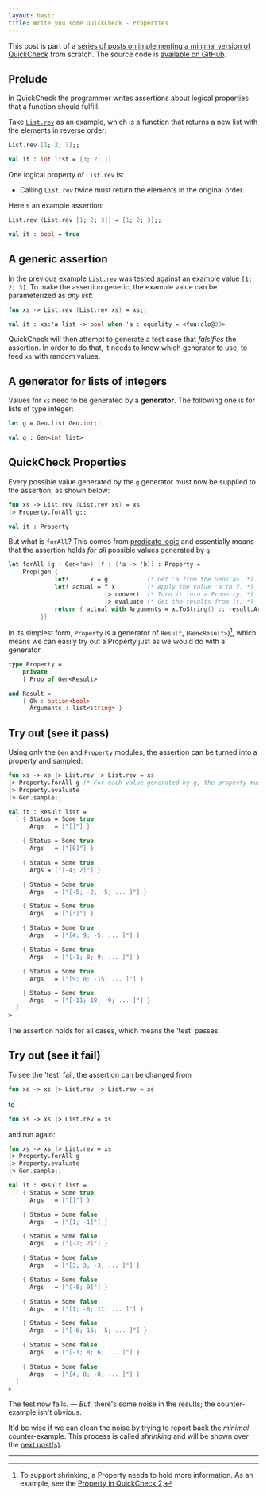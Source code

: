 ```yaml
---
layout: basic
title: Write you some QuickCheck - Properties
---
```


This post is part of a [series of posts on implementing a minimal version of QuickCheck](/2016/02/08/write-you-some-quickcheck/) from scratch. The source code is [available on GitHub](https://gist.github.com/moodmosaic/65c576732722b3b7a200).

## Prelude

In QuickCheck the programmer writes assertions about logical properties that a function should fulfill.

Take [`List.rev`](https://msdn.microsoft.com/visualfsharpdocs/conceptual/list.rev%5b%27t%5d-function-%5bfsharp%5d) as an example, which is a function that returns a new list with the elements in reverse order:

```fsharp
List.rev [1; 2; 3];;

val it : int list = [3; 2; 1]
```


One logical property of `List.rev` is:

* Calling `List.rev` twice must return the elements in the original order.

Here's an example assertion:

```fsharp
List.rev (List.rev [1; 2; 3]) = [1; 2; 3];;

val it : bool = true
```

## A generic assertion

In the previous example `List.rev` was tested against an example value `[1; 2; 3]`. To make the assertion generic, the example value can be parameterized as *any list*:

```fsharp
fun xs -> List.rev (List.rev xs) = xs;;

val it : xs:'a list -> bool when 'a : equality = <fun:clo@33>
```

QuickCheck will then attempt to generate a test case that *falsifies* the assertion. In order to do that, it needs to know which generator to use, to feed `xs` with random values.

## A generator for lists of integers

Values for `xs` need to be generated by a **generator**. The following one is for lists of type integer:

```fsharp
let g = Gen.list Gen.int;;

val g : Gen<int list>
```

## QuickCheck Properties

 Every possible value generated by the `g` generator must now be supplied to the assertion, as shown below:

```fsharp
fun xs -> List.rev (List.rev xs) = xs
|> Property.forAll g;;

val it : Property
```

But what is `forAll`? This comes from [predicate logic](https://en.wikipedia.org/wiki/Universal_quantification) and essentially means that the assertion holds *for all* possible values generated by `g`:

```fsharp
let forAll (g : Gen<'a>) (f : ('a -> 'b)) : Property =
    Prop(gen {
             let!      x = g           (* Get 'a from the Gen<'a>. *)
             let! actual = f x         (* Apply the value 'a to f. *)
                           |> convert  (* Turn it into a Property. *)
                           |> evaluate (* Get the results from it. *)
             return { actual with Arguments = x.ToString() :: result.Arguments }
         })
```

In its simplest form, `Property` is a generator of `Result`, (`Gen<Result>`)[^1], which means we can easily try out a Property just as we would do with a generator.

```fsharp
type Property =
    private
    | Prop of Gen<Result>

and Result =
    { Ok : option<bool>
      Arguments : list<string> }
```

## Try out (see it pass)

Using only the `Gen` and `Property` modules, the assertion can be turned into a property and sampled:

```fsharp
fun xs -> xs |> List.rev |> List.rev = xs
|> Property.forAll g (* For each value generated by g, the property must hold. *)
|> Property.evaluate
|> Gen.sample;;

val it : Result list =
  [ { Status = Some true
      Args   = ["[]"] }

    { Status = Some true
      Args   = ["[0]"] }

    { Status = Some true
      Args = ["[-4; 2]"] }

    { Status = Some true
      Args   = ["[-5; -2; -5; ... ]"] }

    { Status = Some true
      Args   = ["[3]"] }

    { Status = Some true
      Args   = ["[4; 9; -5; ... ]"] }

    { Status = Some true
      Args   = ["[-1; 8; 9; ... ]"] }

    { Status = Some true
      Args   = ["[9; 0; -15; ... ]"] }

    { Status = Some true
      Args   = ["[-11; 18; -9; ... ]"] }
  ]
>
```

The assertion holds for all cases, which means the 'test' passes.

## Try out (see it fail)

To see the 'test' fail, the assertion can be changed from

```fsharp
fun xs -> xs |> List.rev |> List.rev = xs
```

to

```fsharp
fun xs -> xs |> List.rev = xs
```

and run again:

```fsharp
fun xs -> xs |> List.rev = xs
|> Property.forAll g
|> Property.evaluate
|> Gen.sample;;

val it : Result list =
  [ { Status = Some true
      Args   = ["[]"] }

    { Status = Some false
      Args   = ["[1; -1]"] }

    { Status = Some false
      Args   = ["[-2; 2]"] }

    { Status = Some false
      Args   = ["[3; 3; -3; ... ]"] }

    { Status = Some false
      Args   = ["[-8; 9]"] }

    { Status = Some false
      Args   = ["[1; -6; 11; ... ]"] }

    { Status = Some false
      Args   = ["[-6; 16; -5; ... ]"] }

    { Status = Some false
      Args   = ["[-1; 8; 6; ... ]"] }

    { Status = Some false
      Args   = ["[4; 8; -8; ... ]"] }
  ]
>
```

The test now fails. — *But*, there's some noise in the results; the counter-example isn't obvious.

It'd be wise if we can clean the noise by trying to report back the *minimal* counter-example. This process is called *shrinking* and will be shown over the [next post(s)](/2016/02/08/write-you-some-quickcheck/).

---

[^1]: To support shrinking, a Property needs to hold more information. As an example, see the [Property in QuickCheck 2](https://hackage.haskell.org/package/QuickCheck-2.8.2/docs/src/Test-QuickCheck-Property.html#Property).
